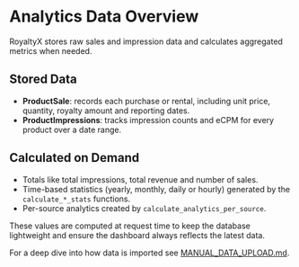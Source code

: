 # Analytics Data Overview

RoyaltyX stores raw sales and impression data and calculates aggregated metrics when needed.

## Stored Data

- **ProductSale**: records each purchase or rental, including unit price, quantity, royalty amount and reporting dates.
- **ProductImpressions**: tracks impression counts and eCPM for every product over a date range.

## Calculated on Demand

- Totals like total impressions, total revenue and number of sales.
- Time-based statistics (yearly, monthly, daily or hourly) generated by the `calculate_*_stats` functions.
- Per-source analytics created by `calculate_analytics_per_source`.

These values are computed at request time to keep the database lightweight and ensure the dashboard always reflects the latest data.

For a deep dive into how data is imported see
[MANUAL_DATA_UPLOAD.md](MANUAL_DATA_UPLOAD.md).

